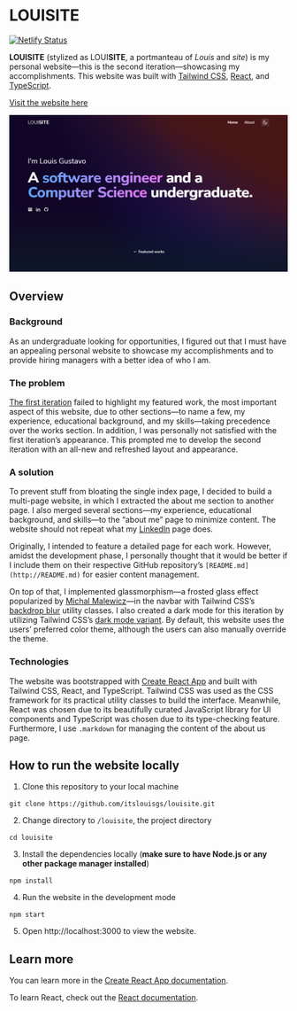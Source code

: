 # LOUISITE
[![Netlify Status](https://api.netlify.com/api/v1/badges/b5ed574c-98f0-4d7e-bec5-ebcf23f65039/deploy-status)](https://app.netlify.com/sites/louisite/deploys)

**LOUISITE** (stylized as LOUI**SITE**, a portmanteau of *Louis* and *site*) is my personal website—this is the second iteration—showcasing my accomplishments. This website was built with [Tailwind CSS](https://tailwindcss.com/), [React](https://reactjs.org/), and [TypeScript](https://www.typescriptlang.org/).

[Visit the website here](https://louisite.netlify.app/)

![Preview](src/__data/img/preview.png)

## Overview

### Background

As an undergraduate looking for opportunities, I figured out that I must have an appealing personal website to showcase my accomplishments and to provide hiring managers with a better idea of who I am. 

### The problem

[The first iteration](https://github.com/itslouisgs/louisite-v1) failed to highlight my featured work, the most important aspect of this website, due to other sections—to name a few, my experience, educational background, and my skills—taking precedence over the works section. In addition, I was personally not satisfied with the first iteration’s appearance. This prompted me to develop the second iteration with an all-new and refreshed layout and appearance.

### A solution

To prevent stuff from bloating the single index page, I decided to build a multi-page website, in which I extracted the about me section to another page. I also merged several sections—my experience, educational background, and skills—to the “about me” page to minimize content. The website should not repeat what my [LinkedIn](https://www.linkedin.com/in/louis-gustavo) page does.

Originally, I intended to feature a detailed page for each work. However, amidst the development phase, I personally thought that it would be better if I include them on their respective GitHub repository’s `[README.md](http://README.md)` for easier content management.

On top of that, I implemented glassmorphism—a frosted glass effect popularized by [Michal Malewicz](https://uxdesign.cc/glassmorphism-in-user-interfaces-1f39bb1308c9)—in the navbar with Tailwind CSS’s [backdrop blur](https://tailwindcss.com/docs/backdrop-blur) utility classes. I also created a dark mode for this iteration by utilizing Tailwind CSS’s [dark mode variant](https://tailwindcss.com/docs/dark-mode). By default, this website uses the users’ preferred color theme, although the users can also manually override the theme.

### Technologies

The website was bootstrapped with [Create React App](https://create-react-app.dev/) and built with Tailwind CSS, React, and TypeScript. Tailwind CSS was used as the CSS framework for its practical utility classes to build the interface. Meanwhile, React was chosen due to its beautifully curated JavaScript library for UI components and TypeScript was chosen due to its type-checking feature. Furthermore, I use `.markdown` for managing the content of the about us page.

## How to run the website locally
1. Clone this repository to your local machine
```
git clone https://github.com/itslouisgs/louisite.git
```

2. Change directory to `/louisite`, the project directory
```
cd louisite
```

3. Install the dependencies locally (**make sure to have Node.js or any other package manager installed**)
```
npm install
```

4. Run the website in the development mode
```
npm start
```

5. Open http://localhost:3000 to view the website.

## Learn more
You can learn more in the [Create React App documentation](https://facebook.github.io/create-react-app/docs/getting-started).

To learn React, check out the [React documentation](https://reactjs.org/).
